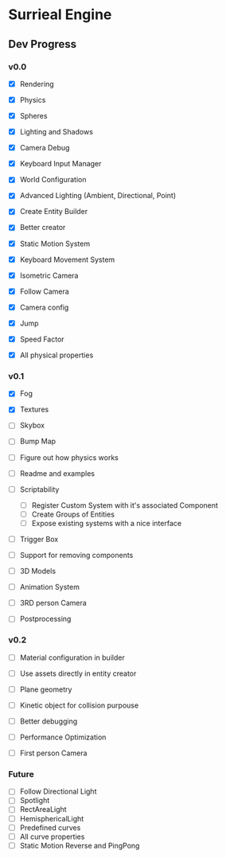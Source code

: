 # Surrieal Engine

## Dev Progress

### v0.0

- [x] Rendering
- [x] Physics
- [x] Spheres
- [x] Lighting and Shadows
- [x] Camera Debug

- [x] Keyboard Input Manager
- [x] World Configuration
- [x] Advanced Lighting (Ambient, Directional, Point)
- [x] Create Entity Builder
- [x] Better creator

- [x] Static Motion System
- [x] Keyboard Movement System
- [x] Isometric Camera
- [x] Follow Camera
- [x] Camera config

- [x] Jump
- [x] Speed Factor
- [x] All physical properties

### v0.1

- [x] Fog
- [x] Textures
- [ ] Skybox
- [ ] Bump Map
- [ ] Figure out how physics works
- [ ] Readme and examples

- [ ] Scriptability
  - [ ] Register Custom System with it's associated Component
  - [ ] Create Groups of Entities
  - [ ] Expose existing systems with a nice interface
- [ ] Trigger Box
- [ ] Support for removing components

- [ ] 3D Models
- [ ] Animation System
- [ ] 3RD person Camera
- [ ] Postprocessing

### v0.2

- [ ] Material configuration in builder
- [ ] Use assets directly in entity creator
- [ ] Plane geometry
- [ ] Kinetic object for collision purpouse
- [ ] Better debugging

- [ ] Performance Optimization
- [ ] First person Camera

### Future

- [ ] Follow Directional Light
- [ ] Spotlight
- [ ] RectAreaLight
- [ ] HemisphericalLight
- [ ] Predefined curves
- [ ] All curve properties
- [ ] Static Motion Reverse and PingPong
